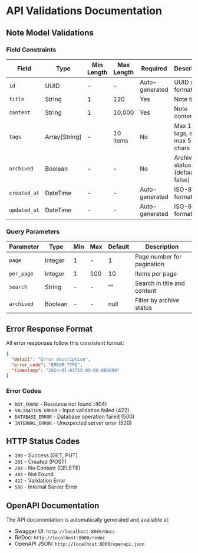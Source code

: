 # API Validations Documentation

## Note Model Validations

### Field Constraints

| Field | Type | Min Length | Max Length | Required | Description |
|-------|------|------------|------------|----------|-------------|
| `id` | UUID | - | - | Auto-generated | UUID v4 format |
| `title` | String | 1 | 120 | Yes | Note title |
| `content` | String | 1 | 10,000 | Yes | Note content |
| `tags` | Array[String] | - | 10 items | No | Max 10 tags, each max 50 chars |
| `archived` | Boolean | - | - | No | Archive status (default: false) |
| `created_at` | DateTime | - | - | Auto-generated | ISO-8601 format |
| `updated_at` | DateTime | - | - | Auto-generated | ISO-8601 format |

### Query Parameters

| Parameter | Type | Min | Max | Default | Description |
|-----------|------|-----|-----|---------|-------------|
| `page` | Integer | 1 | - | 1 | Page number for pagination |
| `per_page` | Integer | 1 | 100 | 10 | Items per page |
| `search` | String | - | - | "" | Search in title and content |
| `archived` | Boolean | - | - | null | Filter by archive status |

## Error Response Format

All error responses follow this consistent format:

```json
{
  "detail": "Error description",
  "error_code": "ERROR_TYPE",
  "timestamp": "2024-01-01T12:00:00.000000"
}
```

### Error Codes

- `NOT_FOUND` - Resource not found (404)
- `VALIDATION_ERROR` - Input validation failed (422)
- `DATABASE_ERROR` - Database operation failed (500)
- `INTERNAL_ERROR` - Unexpected server error (500)

## HTTP Status Codes

- `200` - Success (GET, PUT)
- `201` - Created (POST)
- `204` - No Content (DELETE)
- `404` - Not Found
- `422` - Validation Error
- `500` - Internal Server Error

## OpenAPI Documentation

The API documentation is automatically generated and available at:
- Swagger UI: `http://localhost:8000/docs`
- ReDoc: `http://localhost:8000/redoc`
- OpenAPI JSON: `http://localhost:8000/openapi.json`